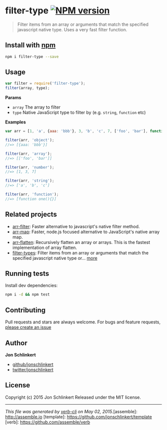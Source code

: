 # filter-type [![NPM version](https://badge.fury.io/js/filter-type.svg)](http://badge.fury.io/js/filter-type)

> Filter items from an array or arguments that match the specified javascript native type. Uses a very fast filter function.

## Install with [npm](npmjs.org)

```bash
npm i filter-type --save
```

## Usage

```js
var filter = require('filter-type');
filter(array, type);
```

**Params**

* `array` The array to filter
* `type` Native JavaScript type to filter by (e.g. `string`, `function` etc)

**Examples**

```js
var arr = [1, 'a', {aaa: 'bbb'}, 3, 'b', 'c', 7, ['foo', 'bar'], function one(){}];

filter(arr, 'object');
//=> [{aaa: 'bbb'}]

filter(arr, 'array');
//=> [['foo', 'bar']]

filter(arr, 'number');
//=> [1, 3, 7]

filter(arr, 'string');
//=> ['a', 'b', 'c']

filter(arr, 'function');
//=> [function one(){}]
```

## Related projects

* [arr-filter](https://github.com/jonschlinkert/arr-filter): Faster alternative to javascript's native filter method.
* [arr-map](https://github.com/jonschlinkert/arr-map): Faster, node.js focused alternative to JavaScript's native array map.
* [arr-flatten](https://github.com/jonschlinkert/arr-flatten): Recursively flatten an array or arrays. This is the fastest implementation of array flatten.
* [filter-types](https://github.com/jonschlinkert/filter-types): Filter items from an array or arguments that match the specified javascript native type or… [more](https://github.com/jonschlinkert/filter-types)

## Running tests

Install dev dependencies:

```bash
npm i -d && npm test
```

## Contributing

Pull requests and stars are always welcome. For bugs and feature requests, [please create an issue](https://github.com/jonschlinkert/filter-type/issues)

## Author

**Jon Schlinkert**

+ [github/jonschlinkert](https://github.com/jonschlinkert)
+ [twitter/jonschlinkert](http://twitter.com/jonschlinkert)

## License

Copyright (c) 2015 Jon Schlinkert
Released under the MIT license.

***

_This file was generated by [verb-cli](https://github.com/assemble/verb-cli) on May 02, 2015._[assemble]: http://assemble.io
[template]: https://github.com/jonschlinkert/template
[verb]: https://github.com/assemble/verb
